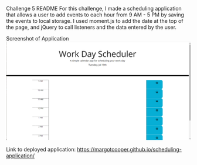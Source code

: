 Challenge 5 README
For this challenge, I made a scheduling application that allows a user to add events to each hour from 9 AM - 5 PM by saving the events to local storage. I used moment.js to add the date at the top of the page, and jQuery to call listeners and the data entered by the user.

Screenshot of Application
![SS 1 of Challenge 5](/assets/images/challenge05ss1.png)

Link to deployed application: https://margotcooper.github.io/scheduling-application/
